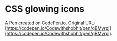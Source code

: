 # CSS glowing icons

A Pen created on CodePen.io. Original URL: [https://codepen.io/Codewithshobhit/pen/qBMyrpj](https://codepen.io/Codewithshobhit/pen/qBMyrpj).

